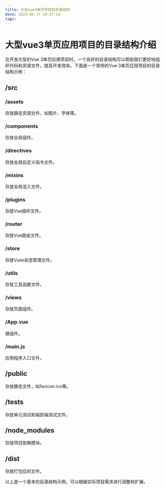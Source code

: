 ```yaml
---
title: 大型vue3单页项目的目录结构
date: 2023-05-17 19:27:54
tags:
---
```


# 大型vue3单页应用项目的目录结构介绍

在开发大型的Vue 3单页应用项目时，一个良好的目录结构可以帮助我们更好地组织代码和资源文件，提高开发效率。下面是一个常用的Vue 3单页应用项目的目录结构示例：

## /src

### /assets

存放静态资源文件，如图片、字体等。

### /components

存放全局组件。

### /directives

存放全局自定义指令文件。

### /mixins

存放全局混入文件。

### /plugins

存放Vue插件文件。

### /router

存放Vue路由文件。

### /store

存放Vuex状态管理文件。

### /utils

存放工具函数文件。

### /views

存放页面组件。

### /App.vue

根组件。

### /main.js

应用程序入口文件。

## /public

存放静态文件，如favicon.ico等。

## /tests

存放单元测试和端到端测试文件。

## /node_modules

存放项目依赖模块。

## /dist

存放打包后的文件。

以上是一个基本的目录结构示例，可以根据实际项目需求进行调整和扩展。